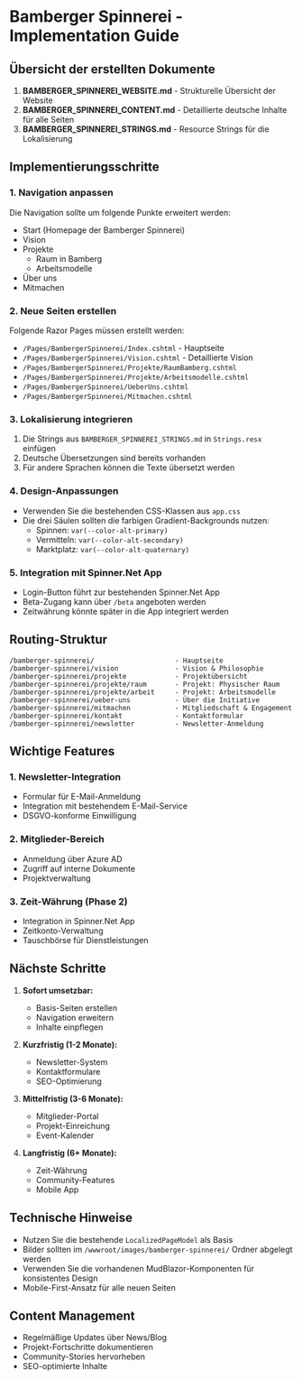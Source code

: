 # Bamberger Spinnerei - Implementation Guide

## Übersicht der erstellten Dokumente

1. **BAMBERGER_SPINNEREI_WEBSITE.md** - Strukturelle Übersicht der Website
2. **BAMBERGER_SPINNEREI_CONTENT.md** - Detaillierte deutsche Inhalte für alle Seiten
3. **BAMBERGER_SPINNEREI_STRINGS.md** - Resource Strings für die Lokalisierung

## Implementierungsschritte

### 1. Navigation anpassen
Die Navigation sollte um folgende Punkte erweitert werden:
- Start (Homepage der Bamberger Spinnerei)
- Vision
- Projekte
  - Raum in Bamberg
  - Arbeitsmodelle
- Über uns
- Mitmachen

### 2. Neue Seiten erstellen
Folgende Razor Pages müssen erstellt werden:
- `/Pages/BambergerSpinnerei/Index.cshtml` - Hauptseite
- `/Pages/BambergerSpinnerei/Vision.cshtml` - Detaillierte Vision
- `/Pages/BambergerSpinnerei/Projekte/RaumBamberg.cshtml`
- `/Pages/BambergerSpinnerei/Projekte/Arbeitsmodelle.cshtml`
- `/Pages/BambergerSpinnerei/UeberUns.cshtml`
- `/Pages/BambergerSpinnerei/Mitmachen.cshtml`

### 3. Lokalisierung integrieren
1. Die Strings aus `BAMBERGER_SPINNEREI_STRINGS.md` in `Strings.resx` einfügen
2. Deutsche Übersetzungen sind bereits vorhanden
3. Für andere Sprachen können die Texte übersetzt werden

### 4. Design-Anpassungen
- Verwenden Sie die bestehenden CSS-Klassen aus `app.css`
- Die drei Säulen sollten die farbigen Gradient-Backgrounds nutzen:
  - Spinnen: `var(--color-alt-primary)`
  - Vermitteln: `var(--color-alt-secondary)`
  - Marktplatz: `var(--color-alt-quaternary)`

### 5. Integration mit Spinner.Net App
- Login-Button führt zur bestehenden Spinner.Net App
- Beta-Zugang kann über `/beta` angeboten werden
- Zeitwährung könnte später in die App integriert werden

## Routing-Struktur

```
/bamberger-spinnerei/                    - Hauptseite
/bamberger-spinnerei/vision              - Vision & Philosophie
/bamberger-spinnerei/projekte            - Projektübersicht
/bamberger-spinnerei/projekte/raum       - Projekt: Physischer Raum
/bamberger-spinnerei/projekte/arbeit     - Projekt: Arbeitsmodelle
/bamberger-spinnerei/ueber-uns           - Über die Initiative
/bamberger-spinnerei/mitmachen           - Mitgliedschaft & Engagement
/bamberger-spinnerei/kontakt             - Kontaktformular
/bamberger-spinnerei/newsletter          - Newsletter-Anmeldung
```

## Wichtige Features

### 1. Newsletter-Integration
- Formular für E-Mail-Anmeldung
- Integration mit bestehendem E-Mail-Service
- DSGVO-konforme Einwilligung

### 2. Mitglieder-Bereich
- Anmeldung über Azure AD
- Zugriff auf interne Dokumente
- Projektverwaltung

### 3. Zeit-Währung (Phase 2)
- Integration in Spinner.Net App
- Zeitkonto-Verwaltung
- Tauschbörse für Dienstleistungen

## Nächste Schritte

1. **Sofort umsetzbar:**
   - Basis-Seiten erstellen
   - Navigation erweitern
   - Inhalte einpflegen

2. **Kurzfristig (1-2 Monate):**
   - Newsletter-System
   - Kontaktformulare
   - SEO-Optimierung

3. **Mittelfristig (3-6 Monate):**
   - Mitglieder-Portal
   - Projekt-Einreichung
   - Event-Kalender

4. **Langfristig (6+ Monate):**
   - Zeit-Währung
   - Community-Features
   - Mobile App

## Technische Hinweise

- Nutzen Sie die bestehende `LocalizedPageModel` als Basis
- Bilder sollten im `/wwwroot/images/bamberger-spinnerei/` Ordner abgelegt werden
- Verwenden Sie die vorhandenen MudBlazor-Komponenten für konsistentes Design
- Mobile-First-Ansatz für alle neuen Seiten

## Content Management

- Regelmäßige Updates über News/Blog
- Projekt-Fortschritte dokumentieren
- Community-Stories hervorheben
- SEO-optimierte Inhalte